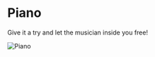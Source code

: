# Piano

Give it a try and let the musician inside you free!

![Piano](https://user-images.githubusercontent.com/60378766/172085066-70025c6d-bf49-4db1-b31e-1f20978c7989.jpg)
